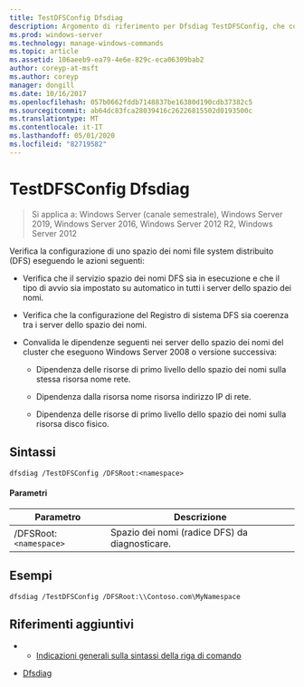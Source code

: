 ```yaml
---
title: TestDFSConfig Dfsdiag
description: Argomento di riferimento per Dfsdiag TestDFSConfig, che consente di controllare la configurazione di uno spazio dei nomi file system distribuito (DFS).
ms.prod: windows-server
ms.technology: manage-windows-commands
ms.topic: article
ms.assetid: 106aeeb9-ea79-4e6e-829c-eca06309bab2
author: coreyp-at-msft
ms.author: coreyp
manager: dongill
ms.date: 10/16/2017
ms.openlocfilehash: 057b0662fddb7148837be16380d190cdb37382c5
ms.sourcegitcommit: ab64dc83fca28039416c26226815502d0193500c
ms.translationtype: MT
ms.contentlocale: it-IT
ms.lasthandoff: 05/01/2020
ms.locfileid: "82719582"
---
```

# <a name="dfsdiag-testdfsconfig"></a>TestDFSConfig Dfsdiag

> Si applica a: Windows Server (canale semestrale), Windows Server 2019, Windows Server 2016, Windows Server 2012 R2, Windows Server 2012

Verifica la configurazione di uno spazio dei nomi file system distribuito (DFS) eseguendo le azioni seguenti:  
  
-   Verifica che il servizio spazio dei nomi DFS sia in esecuzione e che il tipo di avvio sia impostato su automatico in tutti i server dello spazio dei nomi.  
  
-   Verifica che la configurazione del Registro di sistema DFS sia coerenza tra i server dello spazio dei nomi.  
  
-   Convalida le dipendenze seguenti nei server dello spazio dei nomi del cluster che eseguono Windows Server 2008 o versione successiva:  
  
    -   Dipendenza delle risorse di primo livello dello spazio dei nomi sulla stessa risorsa nome rete.  
  
    -   Dipendenza dalla risorsa nome risorsa indirizzo IP di rete.  
  
    -   Dipendenza delle risorse di primo livello dello spazio dei nomi sulla risorsa disco fisico.

## <a name="syntax"></a>Sintassi  
  
```  
dfsdiag /TestDFSConfig /DFSRoot:<namespace>  
```  
  
#### <a name="parameters"></a>Parametri  
  
|       Parametro       |               Descrizione               |
|-----------------------|-----------------------------------------|
| /DFSRoot:`<namespace>` | Spazio dei nomi (radice DFS) da diagnosticare. |
  
## <a name="examples"></a>Esempi  
  
```  
dfsdiag /TestDFSConfig /DFSRoot:\\Contoso.com\MyNamespace  
```  
  
## <a name="additional-references"></a>Riferimenti aggiuntivi  
  
-   - [Indicazioni generali sulla sintassi della riga di comando](command-line-syntax-key.md)  
  
-   [Dfsdiag](dfsdiag.md)  
  

